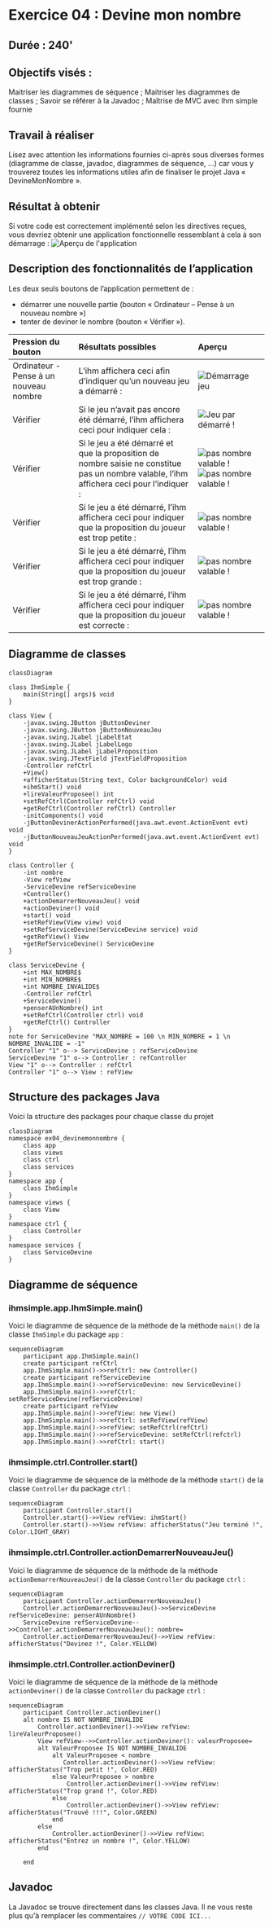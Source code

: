 # Exercice 04 : Devine mon nombre
## Durée : 240'
## Objectifs visés :
Maitriser les diagrammes de séquence ; Maitriser les diagrammes de classes ; Savoir se référer à la Javadoc ; Maîtrise de MVC avec Ihm simple fournie

## Travail à réaliser
Lisez avec attention les informations fournies ci-après sous diverses formes (diagramme de classe, javadoc, diagrammes de séquence, …) car vous y trouverez toutes les informations utiles afin de finaliser le projet Java « DevineMonNombre ».

## Résultat à obtenir
Si votre code est correctement implémenté selon les directives reçues, vous devriez obtenir une application fonctionnelle ressemblant à cela à son démarrage :
![Aperçu de l'application](images/interface.png)
## Description des fonctionnalités de l’application
Les deux seuls boutons de l’application permettent de :
-	démarrer une nouvelle partie (bouton « Ordinateur – Pense à un nouveau nombre »)
-	tenter de deviner le nombre (bouton « Vérifier »).

| Pression du bouton | Résultats possibles| Aperçu |
| :--------------- |:---------------| :----------------|
| Ordinateur - Pense à un nouveau nombre  | L’ihm affichera ceci afin d’indiquer qu’un nouveau jeu a démarré :        |  ![Démarrage jeu](images/interface_1.png) |
| Vérifier  | Si le jeu n’avait pas encore été démarré, l’ihm affichera ceci pour indiquer cela : | ![Jeu par démarré !](images/interface_2.png) |
| Vérifier | Si le jeu a été démarré et que la proposition de nombre saisie ne constitue pas un nombre valable, l’ihm affichera ceci pour l’indiquer : |    ![pas nombre valable !](images/interface_3.png) ![pas nombre valable !](images/interface_4.png)
| Vérifier | Si le jeu a été démarré, l’ihm affichera ceci pour indiquer que la proposition du joueur est trop petite : |    ![pas nombre valable !](images/interface_5.png) 
| Vérifier | Si le jeu a été démarré, l’ihm affichera ceci pour indiquer que la proposition du joueur est trop grande : |    ![pas nombre valable !](images/interface_6.png) 
| Vérifier | Si le jeu a été démarré, l’ihm affichera ceci pour indiquer que la proposition du joueur est correcte : |    ![pas nombre valable !](images/interface_7.png) 

## Diagramme de classes
```mermaid
classDiagram

class IhmSimple {
    main(String[] args)$ void
}

class View {
    -javax.swing.JButton jButtonDeviner
    -javax.swing.JButton jButtonNouveauJeu
    -javax.swing.JLabel jLabelEtat
    -javax.swing.JLabel jLabelLogo
    -javax.swing.JLabel jLabelProposition
    -javax.swing.JTextField jTextFieldProposition
    -Controller refCtrl
    +View()
    +afficherStatus(String text, Color backgroundColor) void
    +ihmStart() void
    +lireValeurProposee() int
    +setRefCtrl(Controller refCtrl) void
    +getRefCtrl(Controller refCtrl) Controller
    -initComponents() void
    -jButtonDevinerActionPerformed(java.awt.event.ActionEvent evt) void
    -jButtonNouveauJeuActionPerformed(java.awt.event.ActionEvent evt) void
}

class Controller {
    -int nombre
    -View refView
    -ServiceDevine refServiceDevine
    +Controller()
    +actionDemarrerNouveauJeu() void
    +actionDeviner() void
    +start() void
    +setRefView(View view) void
    +setRefServiceDevine(ServiceDevine service) void
    +getRefView() View
    +getRefServiceDevine() ServiceDevine
}

class ServiceDevine {
    +int MAX_NOMBRE$
    +int MIN_NOMBRE$
    +int NOMBRE_INVALIDE$
    -Controller refCtrl
    +ServiceDevine()
    +penserAUnNombre() int
    +setRefCtrl(Controller ctrl) void
    +getRefCtrl() Controller
}
note for ServiceDevine "MAX_NOMBRE = 100 \n MIN_NOMBRE = 1 \n NOMBRE_INVALIDE = -1"
Controller "1" o--> ServiceDevine : refServiceDevine
ServiceDevine "1" o--> Controller : refController
View "1" o--> Controller : refCtrl
Controller "1" o--> View : refView
```

## Structure des packages Java
Voici la structure des packages pour chaque classe du projet
```mermaid
classDiagram
namespace ex04_devinemonnombre {
    class app
    class views
    class ctrl
    class services
}
namespace app {
    class IhmSimple
}
namespace views {
    class View
}
namespace ctrl {
    class Controller 
}
namespace services {
    class ServiceDevine 
}

```

## Diagramme de séquence
### ihmsimple.app.IhmSimple.main()
Voici le diagramme de séquence de la méthode de la méthode `main()` de la classe `IhmSimple` du package `app` :
```mermaid
sequenceDiagram
    participant app.IhmSimple.main()
    create participant refCtrl
    app.IhmSimple.main()->>refCtrl: new Controller()
    create participant refServiceDevine
    app.IhmSimple.main()->>refServiceDevine: new ServiceDevine()
    app.IhmSimple.main()->>refCtrl: setRefServiceDevine(refServiceDevine)
    create participant refView
    app.IhmSimple.main()->>refView: new View()
    app.IhmSimple.main()->>refCtrl: setRefView(refView)
    app.IhmSimple.main()->>refView: setRefCtrl(refCtrl)
    app.IhmSimple.main()->>refServiceDevine: setRefCtrl(refctrl)
    app.IhmSimple.main()->>refCtrl: start()
```

### ihmsimple.ctrl.Controller.start()
Voici le diagramme de séquence de la méthode de la méthode `start()` de la classe `Controller` du package `ctrl` :
```mermaid
sequenceDiagram
    participant Controller.start()
    Controller.start()->>View refView: ihmStart()
    Controller.start()->>View refView: afficherStatus("Jeu terminé !", Color.LIGHT_GRAY)
```
### ihmsimple.ctrl.Controller.actionDemarrerNouveauJeu()
Voici le diagramme de séquence de la méthode de la méthode `actionDemarrerNouveauJeu()` de la classe `Controller` du package `ctrl` :
```mermaid
sequenceDiagram
    participant Controller.actionDemarrerNouveauJeu()
    Controller.actionDemarrerNouveauJeu()->>ServiceDevine refServiceDevine: penserAUnNombre()
    ServiceDevine refServiceDevine-->>Controller.actionDemarrerNouveauJeu(): nombre=
    Controller.actionDemarrerNouveauJeu()->>View refView: afficherStatus("Devinez !", Color.YELLOW)
```
### ihmsimple.ctrl.Controller.actionDeviner()
Voici le diagramme de séquence de la méthode de la méthode `actionDeviner()` de la classe `Controller` du package `ctrl` :
```mermaid
sequenceDiagram
    participant Controller.actionDeviner()
    alt nombre IS NOT NOMBRE_INVALIDE
        Controller.actionDeviner()->>View refView: lireValeurProposee()
        View refView-->>Controller.actionDeviner(): valeurProposee=
        alt ValeurProposee IS NOT NOMBRE_INVALIDE
            alt ValeurProposee < nombre
               Controller.actionDeviner()->>View refView: afficherStatus("Trop petit !", Color.RED)
            else ValeurProposee > nombre
                Controller.actionDeviner()->>View refView: afficherStatus("Trop grand !", Color.RED)
            else
                Controller.actionDeviner()->>View refView: afficherStatus("Trouvé !!!", Color.GREEN)            
            end 
        else
            Controller.actionDeviner()->>View refView: afficherStatus("Entrez un nombre !", Color.YELLOW)
        end

    end
```
## Javadoc
La Javadoc se trouve directement dans les classes Java. Il ne vous reste plus qu'à remplacer les commentaires `// VOTRE CODE ICI...`

